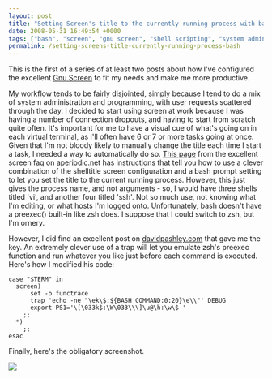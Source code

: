 ```yaml
---
layout: post
title: "Setting Screen's title to the currently running process with bash"
date: 2008-05-31 16:49:54 +0000
tags: ["bash", "screen", "gnu screen", "shell scripting", "system administration"]
permalink: /setting-screens-title-currently-running-process-bash
---
```




This is the first of a series of at least two posts about how I've
configured the excellent [Gnu
Screen](http://www.gnu.org/software/screen/) to fit my needs and make me
more productive.

My workflow tends to be fairly disjointed, simply because I tend to do a
mix of system administration and programming, with user requests
scattered through the day. I decided to start using screen at work
because I was having a number of connection dropouts, and having to
start from scratch quite often. It's important for me to have a visual
cue of what's going on in each virtual terminal, as I'll often have 6
or 7 or more tasks going at once. Given that I'm not bloody likely to
manually change the title each time I start a task, I needed a way to
automatically do so. [This page](http://aperiodic.net/screen/titles)
from the excellent screen faq on
[aperiodic.net](http://www.aperiodic.net/screen/) has instructions that
tell you how to use a clever combination of the shelltitle screen
configuration and a bash prompt setting to let you set the title to the
current running process. However, this just gives the process name, and
not arguments - so, I would have three shells titled 'vi', and another
four titled 'ssh'. Not so much use, not knowing what I'm editing, or
what hosts I'm logged onto. Unfortunately, bash doesn't have a
preexec() built-in like zsh does. I suppose that I could switch to zsh,
but I'm ornery.

However, I did find an excellent post on
[davidpashley.com](http://www.davidpashley.com/articles/xterm-titles-with-bash.html)
that gave me the key. An extremely clever use of a trap will let you
emulate zsh's preexec function and run whatever you like just before
each command is executed. Here's how I modified his code:

    case "$TERM" in
      screen)
          set -o functrace
          trap 'echo -ne "\ek\$:${BASH_COMMAND:0:20}\e\\"' DEBUG
          export PS1='\[\033k$:\W\033\\\]\u@\h:\w\$ '
        ;;
      *)
        ;;
    esac

Finally, here's the obligatory screenshot.

![](http://reluctanthacker.rollett.org/sites/default/files/Picture%2013.png)





